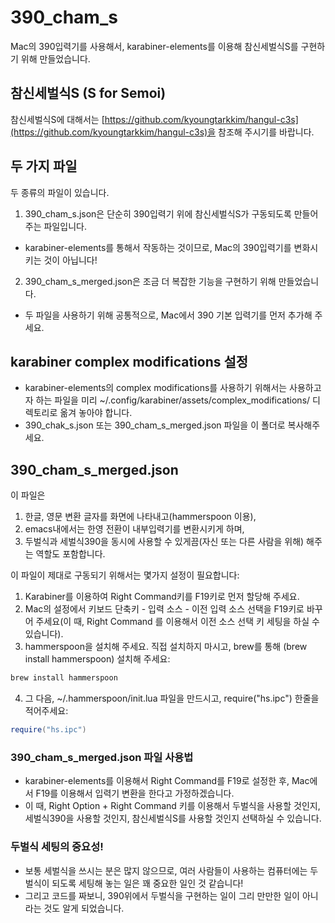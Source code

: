 # 390_cham_s
Mac의 390입력기를 사용해서, karabiner-elements를 이용해 참신세벌식S를 구현하기 위해 만들었습니다.

## 참신세벌식S (S for Semoi)
참신세벌식S에 대해서는 [https://github.com/kyoungtarkkim/hangul-c3s](https://github.com/kyoungtarkkim/hangul-c3s)을 참조해 주시기를 바랍니다.

## 두 가지 파일
두 종류의 파일이 있습니다.  

1. 390_cham_s.json은 단순히 390입력기 위에 참신세벌식S가 구동되도록 만들어 주는 파일입니다.
- karabiner-elements를 통해서 작동하는 것이므로, Mac의 390입력기를 변화시키는 것이 아닙니다!  

2. 390_cham_s_merged.json은 조금 더 복잡한 기능을 구현하기 위해 만들었습니다.

- 두 파일을 사용하기 위해 공통적으로, Mac에서 390 기본 입력기를 먼저 추가해 주세요.

## karabiner complex modifications 설정
- karabiner-elements의 complex modifications를 사용하기 위해서는 사용하고자 하는 파일을 미리 ~/.config/karabiner/assets/complex_modifications/ 디렉토리로 옮겨 놓아야 합니다.
- 390_chak_s.json 또는 390_cham_s_merged.json 파일을 이 폴더로 복사해주세요.

## 390_cham_s_merged.json
이 파일은
1. 한글, 영문 변환 글자를 화면에 나타내고(hammerspoon 이용),
2. emacs내에서는 한영 전환이 내부입력기를 변환시키게 하며,
3. 두벌식과 세벌식390을 동시에 사용할 수 있게끔(자신 또는 다른 사람을 위해) 해주는 역할도 포함합니다.  

이 파일이 제대로 구동되기 위해서는 몇가지 설정이 필요합니다:  
1. Karabiner를 이용하여 Right Command키를 F19키로 먼저 할당해 주세요.
2. Mac의 설정에서 키보드 단축키 - 입력 소스 - 이전 입력 소스 선택을 F19키로 바꾸어 주세요(이 때, Right Command 를 이용해서 이전 소스 선택 키 세팅을 하실 수 있습니다).
3. hammerspoon을 설치해 주세요. 직접 설치하지 마시고, brew를 통해 (brew install hammerspoon) 설치해 주세요:
  
```bash
brew install hammerspoon
```
  
4. 그 다음, ~/.hammerspoon/init.lua 파일을 만드시고, require("hs.ipc") 한줄을 적어주세요:
  
```lua
require("hs.ipc")
```
  
### 390_cham_s_merged.json 파일 사용법
- karabiner-elements를 이용해서 Right Command를 F19로 설정한 후, Mac에서 F19를 이용해서 입력기 변환을 한다고 가정하겠습니다.
- 이 때, Right Option + Right Command 키를 이용해서 두벌식을 사용할 것인지, 세벌식390을 사용할 것인지, 참신세벌식S를 사용할 것인지 선택하실 수 있습니다.
 
### 두벌식 세팅의 중요성!
- 보통 세벌식을 쓰시는 분은 많지 않으므로, 여러 사람들이 사용하는 컴퓨터에는 두벌식이 되도록 세팅해 놓는 일은 꽤 중요한 일인 것 같습니다!
- 그리고 코드를 짜보니, 390위에서 두벌식을 구현하는 일이 그리 만만한 일이 아니라는 것도 알게 되었습니다.
